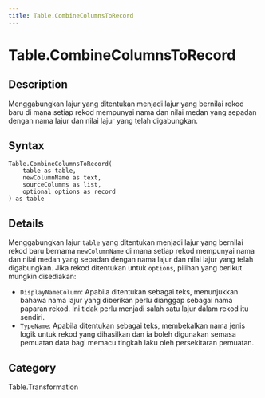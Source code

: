 ```yaml
---
title: Table.CombineColumnsToRecord
---
```


# Table.CombineColumnsToRecord


## Description

Menggabungkan lajur yang ditentukan menjadi lajur yang bernilai rekod baru di mana setiap rekod mempunyai nama dan nilai medan yang sepadan dengan nama lajur dan nilai lajur yang telah digabungkan.


## Syntax

```powerquery
Table.CombineColumnsToRecord(
    table as table,
    newColumnName as text,
    sourceColumns as list,
    optional options as record
) as table
```


## Details

Menggabungkan lajur <code>table</code> yang ditentukan menjadi lajur yang bernilai rekod baru bernama <code>newColumnName</code> di mana setiap rekod mempunyai nama dan nilai medan yang sepadan dengan nama lajur dan nilai lajur yang telah digabungkan. Jika rekod ditentukan untuk <code>options</code>, pilihan yang berikut mungkin disediakan:    <ul>     <li> <code>DisplayNameColumn</code>: Apabila ditentukan sebagai teks, menunjukkan bahawa nama lajur yang diberikan perlu dianggap sebagai nama paparan rekod. Ini tidak perlu menjadi salah satu lajur dalam rekod itu sendiri.</li>     <li> <code>TypeName</code>: Apabila ditentukan sebagai teks, membekalkan nama jenis logik untuk rekod yang dihasilkan dan ia boleh digunakan semasa pemuatan data bagi memacu tingkah laku oleh persekitaran pemuatan.</li>    </ul>    



## Category
Table.Transformation
